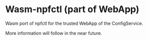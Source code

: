 # Wasm-npfctl (part of WebApp)

Wasm port of npfctl for the trusted WebApp of the ConfigService.

More information will follow in the near future.
